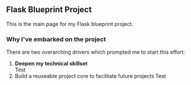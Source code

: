 ## Flask Blueprint Project
This is the main page for my Flask blueprint project.

### Why I've embarked on the project
There are two overarching drivers which prompted me to start this effort:
1. **Deepen my technical skillset**\
Test
2. Build a reuseable project core to facilitate future projects
Test

